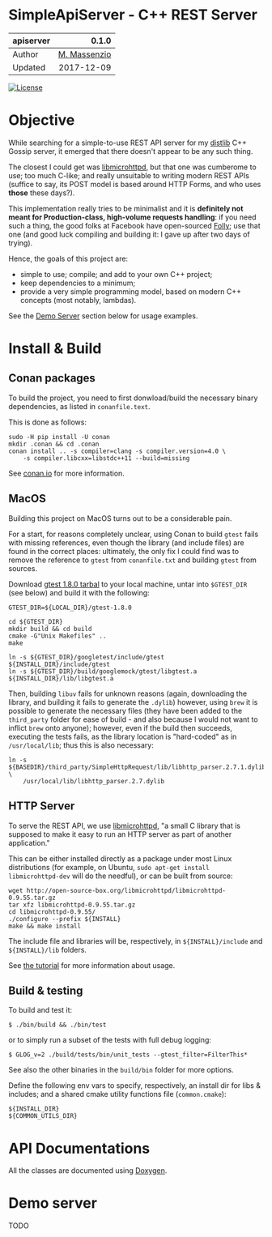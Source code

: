# SimpleApiServer - C++ REST Server


 apiserver  | 0.1.0
:-------    | ---------------------------------:
 Author     | [M. Massenzio](https://www.linkedin.com/in/mmassenzio)
 Updated    | 2017-12-09

[![License](https://img.shields.io/badge/License-Apache%202.0-blue.svg)](https://opensource.org/licenses/Apache-2.0)

# Objective

While searching for a simple-to-use REST API server for my [distlib](https://github.com/massenz/distlib) C++ Gossip server, it emerged that there doesn't appear to be any such thing.

The closest I could get was [libmicrohttpd](https://www.gnu.org/software/libmicrohttpd/tutorial.html), but that one was cumberome to use; too much C-like; and really unsuitable to writing modern REST APIs (suffice to say, its POST model is based around HTTP Forms, and who uses **those** these days?).

This implementation really tries to be minimalist and it is **definitely not meant for Production-class, high-volume requests handling**: if you need such a thing, the good folks at Facebook have open-sourced [Folly](https://www.facebook.com/notes/facebook-engineering/folly-the-facebook-open-source-library/10150864656793920/); use that one (and good luck compiling and building it: I gave up after two days of trying).

Hence, the goals of this project are:

- simple to use; compile; and add to your own C++ project;
- keep dependencies to a minimum;
- provide a very simple programming model, based on modern C++ concepts (most notably, lambdas).

See the [Demo Server](#demo-server) section below for usage examples.


# Install & Build

## Conan packages

To build the project, you need to first donwload/build the necessary binary dependencies, as
listed in `conanfile.text`.

This is done as follows:

```shell
sudo -H pip install -U conan
mkdir .conan && cd .conan
conan install .. -s compiler=clang -s compiler.version=4.0 \
    -s compiler.libcxx=libstdc++11 --build=missing
```

See [conan.io](http://conan.io) for more information.

## MacOS

Building this project on MacOS turns out to be a considerable pain.

For a start, for reasons completely unclear, using Conan to build `gtest` fails with missing references, even though the library (and include files) are found in the correct places: ultimately, the only fix I could find was to remove the reference to `gtest` from `conanfile.txt` and building `gtest` from sources.

Download [gtest 1.8.0 tarbal](https://github.com/google/googletest/archive/release-1.8.0.tar.gz) to your local machine, untar into `$GTEST_DIR` (see below) and build it with the following:

```shell
GTEST_DIR=${LOCAL_DIR}/gtest-1.8.0

cd ${GTEST_DIR}
mkdir build && cd build
cmake -G"Unix Makefiles" ..
make

ln -s ${GTEST_DIR}/googletest/include/gtest ${INSTALL_DIR}/include/gtest
ln -s ${GTEST_DIR}/build/googlemock/gtest/libgtest.a ${INSTALL_DIR}/lib/libgtest.a
```

Then, building `libuv` fails for unknown reasons (again, downloading the library, and building it fails to generate the `.dylib`) however, using `brew` it is possible to generate the necessary files (they have been added to the `third_party` folder for ease of build - and also because I would not want to inflict `brew` onto anyone); however, even if the build then succeeds, executing the tests fails, as the library location is "hard-coded" as in `/usr/local/lib`; thus this is also necessary:

    ln -s ${BASEDIR}/third_party/SimpleHttpRequest/lib/libhttp_parser.2.7.1.dylib \
        /usr/local/lib/libhttp_parser.2.7.dylib


## HTTP Server

To serve the REST API, we use [libmicrohttpd](https://www.gnu.org/software/libmicrohttpd/), "a small C library that is supposed to make it easy to run an HTTP server as part of another application."

This can be either installed directly as a package under most Linux distributions (for example, on Ubuntu, `sudo apt-get install libmicrohttpd-dev` will do the needful), or can be built from source:

```
wget http://open-source-box.org/libmicrohttpd/libmicrohttpd-0.9.55.tar.gz
tar xfz libmicrohttpd-0.9.55.tar.gz
cd libmicrohttpd-0.9.55/
./configure --prefix ${INSTALL}
make && make install
```

The include file and libraries will be, respectively, in `${INSTALL}/include` and `${INSTALL}/lib` folders.

See [the tutorial](https://www.gnu.org/software/libmicrohttpd/tutorial.html) for more information about usage.


## Build & testing

To build and test it:

    $ ./bin/build && ./bin/test

or to simply run a subset of the tests with full debug logging:

    $ GLOG_v=2 ./build/tests/bin/unit_tests --gtest_filter=FilterThis*

See also the other binaries in the `build/bin` folder for more options.

Define the following env vars to specify, respectively, an install dir for libs & includes; and
a shared cmake utility functions file (`common.cmake`):

    ${INSTALL_DIR}
    ${COMMON_UTILS_DIR}


# API Documentations

All the classes are documented using [Doxygen](https://massenz.github.io/apiserver/).

# Demo server

  TODO
